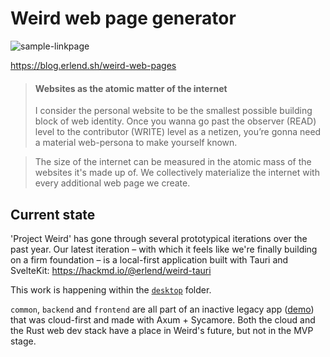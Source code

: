 # Weird web page generator

![sample-linkpage](https://user-images.githubusercontent.com/583842/217551090-19bdf42a-8f5f-44be-a343-ef9b9891a759.png)

https://blog.erlend.sh/weird-web-pages

> #### Websites as the atomic matter of the internet
> 
> I consider the personal website to be the smallest possible building block of web identity. Once you wanna go past the observer (READ) level to the contributor (WRITE) level as a netizen, you’re gonna need a material web-persona to make yourself known.

> The size of the internet can be measured in the atomic mass of the websites it's made up of. We collectively materialize the internet with every additional web page we create.

## Current state

'Project Weird' has gone through several prototypical iterations over the past year. Our latest iteration – with which it feels like we're finally building on a firm foundation – is a local-first application built with Tauri and SvelteKit: https://hackmd.io/@erlend/weird-tauri

This work is happening within the [`desktop`](https://github.com/commune-os/weird/tree/main/desktop) folder.

`common`, `backend` and `frontend` are all part of an inactive legacy app ([demo](https://nate-sys.github.io/links-app-perseus/)) that was cloud-first and made with Axum + Sycamore. Both the cloud and the Rust web dev stack have a place in Weird's future, but not in the MVP stage.
